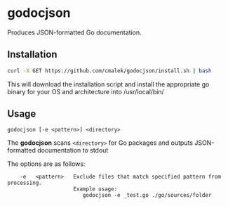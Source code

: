 # godocjson

Produces JSON-formatted Go documentation.

## Installation

```bash
curl -X GET https://github.com/cmalek/godocjson/install.sh | bash
```

This will download the installation script and install the appropriate go binary
for your OS and architecture into /usr/local/bin/

## Usage

```godocjson [-e <pattern>] <directory>```

The **godocjson** scans `<directory>` for Go packages and outputs JSON-formatted
documentation to stdout

The options are as follows:

```
    -e   <pattern>   Exclude files that match specified pattern from processing.
                     Example usage:
                        godocjson -e _test.go ./go/sources/folder
```
